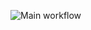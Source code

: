 ![Main workflow](https://github.com/YasushiKobayashi/rust-example/workflows/Main%20workflow/badge.svg?branch=master)
